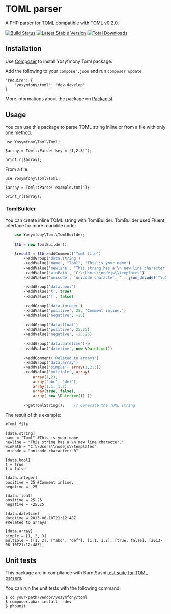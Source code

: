 TOML parser
==============

A PHP parser for [TOML](https://github.com/mojombo/toml) compatible with [TOML v0.2.0](https://github.com/mojombo/toml/blob/master/versions/toml-v0.2.0.md).

[![Build Status](https://travis-ci.org/yosymfony/Toml.png?branch=master)](https://travis-ci.org/yosymfony/Toml)
[![Latest Stable Version](https://poser.pugx.org/yosymfony/toml/v/stable.png)](https://packagist.org/packages/yosymfony/toml)
[![Total Downloads](https://poser.pugx.org/yosymfony/toml/downloads.png)](https://packagist.org/packages/yosymfony/toml)

Installation
------------

Use [Composer](http://getcomposer.org/) to install Yosyfmony Toml package:

Add the following to your `composer.json` and run `composer update`.

    "require": {
        "yosymfony/toml": "dev-develop"
    }

More informations about the package on [Packagist](https://packagist.org/packages/yosymfony/toml).

Usage
-----
You can use this package to parse TOML string inline or from a file with only one method:

    use Yosymfony\Toml\Toml;
    
    $array = Toml::Parse('key = [1,2,3]');
    
    print_r($array);

From a file:

    use Yosymfony\Toml\Toml;
    
    $array = Toml::Parse('example.toml');
    
    print_r($array);

### TomlBuilder
You can create inline TOML string with TomlBuilder. TomBuilder used Fluent interface for more readable code:

```php
    use Yosymfony\Toml\TomlBuilder;
    
    $tb = new TomlBuilder();
        
    $result = $tb->addComment('Toml file')
        ->addGroup('data.string')
        ->addValue('name', "Toml", 'This is your name')
        ->addValue('newline', "This string has a \n new line character.")
        ->addValue('winPath', "C:\\Users\\nodejs\\templates")
        ->addValue('unicode', 'unicode character: ' . json_decode('"\u03B4"'))
        
        ->addGroup('data.bool')
        ->addValue('t', true)
        ->addValue('f', false)
        
        ->addGroup('data.integer')
        ->addValue('positive', 25, 'Comment inline.')
        ->addValue('negative', -25)
        
        ->addGroup('data.float')
        ->addValue('positive', 25.25)
        ->addValue('negative', -25.25)
        
        ->addGroup('data.datetime')->
        ->addValue('datetime', new \Datetime())
        
        ->addComment('Related to arrays')
        ->addGroup('data.array')
        ->addValue('simple', array(1,2,3))
        ->addValue('multiple', array( 
            array(1,2), 
            array('abc', 'def'), 
            array(1.1, 1.2), 
            array(true, false), 
            array( new \Datetime()) ))
        
        ->getTomlString();    // Generate the TOML string
```
The result of this example:

    #Toml file
    
    [data.string]
    name = "Toml" #This is your name
    newline = "This string has a \n new line character."
    winPath = "C:\\Users\\nodejs\\templates"
    unicode = "unicode character: δ"
    
    [data.bool]
    t = true
    f = false
    
    [data.integer]
    positive = 25 #Comment inline.
    negative = -25
    
    [data.float]
    positive = 25.25
    negative = -25.25
    
    [data.datetime]
    datetime = 2013-06-10T21:12:48Z
    #Related to arrays
    
    [data.array]
    simple = [1, 2, 3]
    multiple = [[1, 2], ["abc", "def"], [1.1, 1.2], [true, false], [2013-06-10T21:12:48Z]]


Unit tests
----------
This package are in compliance with BurntSushi [test suite for TOML parsers](https://github.com/BurntSushi/toml-test).

You can run the unit tests with the following command:

    $ cd your-path/vendor/yosymfony/toml
    $ composer.phar install --dev
    $ phpunit